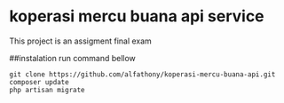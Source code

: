 # koperasi mercu buana api service
This project is an assigment final exam

##instalation
run command bellow

```
git clone https://github.com/alfathony/koperasi-mercu-buana-api.git
composer update
php artisan migrate
```
